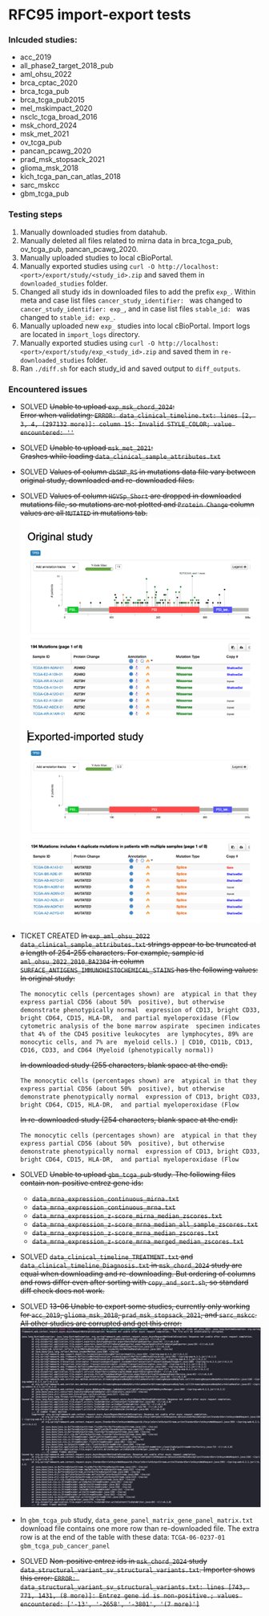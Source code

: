 # RFC95 import-export tests

### Inlcuded studies:
- acc_2019
- all_phase2_target_2018_pub
- aml_ohsu_2022
- brca_cptac_2020
- brca_tcga_pub
- brca_tcga_pub2015
- mel_mskimpact_2020
- nsclc_tcga_broad_2016
- msk_chord_2024
- msk_met_2021
- ov_tcga_pub
- pancan_pcawg_2020
- prad_msk_stopsack_2021
- glioma_msk_2018
- kich_tcga_pan_can_atlas_2018
- sarc_mskcc
- gbm_tcga_pub

### Testing steps
1. Manually downloaded studies from datahub.
2. Manually deleted all files related to mirna data in brca_tcga_pub, ov_tcga_pub, pancan_pcawg_2020.
3. Manually uploaded studies to local cBioPortal.
4. Manually exported studies using `curl -O http://localhost:<port>/export/study/<study_id>.zip` and saved them in `downloaded_studies` folder.
5. Changed all study ids in downloaded files to add the prefix `exp_`. Within meta and case list files `cancer_study_identifier: ` was changed to `cancer_study_identifier: exp_`, and in case list files `stable_id: ` was changed to `stable_id: exp_`.
6. Manually uploaded new `exp_` studies into local cBioPortal. Import logs are located in `import_logs` directory.
7. Manually exported studies using `curl -O http://localhost:<port>/export/study/exp_<study_id>.zip` and saved them in `re-downloaded_studies` folder.
8. Ran `./diff.sh` for each study_id and saved output to `diff_outputs`.


### Encountered issues

- SOLVED ~~Unable to upload `exp_msk_chord_2024`:\
Error when validating: `ERROR: data_clinical_timeline.txt: lines [2, 3, 4, (297132 more)]: column 15: Invalid STYLE_COLOR; value encountered: ''`~~

- SOLVED <del>Unable to upload `msk_met_2021`:\
Crashes while loading `data_clinical_sample_attributes.txt`</del>

- SOLVED ~~Values of column `dbSNP_RS` in mutations data file vary between original study, downloaded and re-downloaded files.~~

- SOLVED ~~Values of column `HGVSp_Short` are dropped in downloaded mutations file, so mutations are not plotted and `Protein Change` column values are all `MUTATED` in mutations tab.\
![Example Image](images/mutations.png)~~

- TICKET CREATED ~~In `exp_aml_ohsu_2022` `data_clinical_sample_attributes.txt` strings appear to be truncated at a length of 254-255 characters. For example, sample id `aml_ohsu_2022_2010_BA2304` in column `SURFACE_ANTIGENS_IMMUNOHISTOCHEMICAL_STAINS` has the following values:\
    In original study:~~

    ```
    The monocytic cells (percentages shown) are  atypical in that they express partial CD56 (about 50%  positive), but otherwise demonstrate phenotypically normal  expression of CD13, bright CD33, bright CD64, CD15, HLA-DR,  and partial myeloperoxidase (Flow cytometric analysis of the bone marrow aspirate  specimen indicates that 4% of the CD45 positive leukocytes  are lymphocytes, 89% are monocytic cells, and 7% are  myeloid cells.) | CD10, CD11b, CD13,  CD16, CD33, and CD64 (Myeloid (phenotypically normal))
    ```
    ~~In downloaded study (255 characters, blank space at the end):~~

    ```
    The monocytic cells (percentages shown) are  atypical in that they express partial CD56 (about 50%  positive), but otherwise demonstrate phenotypically normal  expression of CD13, bright CD33, bright CD64, CD15, HLA-DR,  and partial myeloperoxidase (Flow 
    ```
    ~~In re-downloaded study (254 characters, blank space at the end):~~
    ```
    The monocytic cells (percentages shown) are  atypical in that they express partial CD56 (about 50%  positive), but otherwise demonstrate phenotypically normal  expression of CD13, bright CD33, bright CD64, CD15, HLA-DR,  and partial myeloperoxidase (Flow
    ```

- SOLVED ~~Unable to upload `gbm_tcga_pub` study. The following files contain non-positive entrez gene ids:~~
    - ~~`data_mrna_expression_continuous_mirna.txt`~~
    - ~~`data_mrna_expression_continuous_mrna.txt`~~
    - ~~`data_mrna_expression_z-score_mirna_median_zscores.txt`~~
    - ~~`data_mrna_expression_z-score_mrna_median_all_sample_zscores.txt`~~
    - ~~`data_mrna_expression_z-score_mrna_median_zscores.txt`~~
    - ~~`data_mrna_expression_z-score_mrna_merged_median_zscores.txt`~~

- SOLVED ~~`data_clinical_timeline_TREATMENT.txt` and `data_clinical_timeline_Diagnosis.txt` in `msk_chord_2024` study are equal when downloading and re-downloading. But ordering of columns and rows differ even after sorting with `copy_and_sort.sh`, so standard diff check does not work.~~

- SOLVED ~~13-06 Unable to export some studies, currently only working for `acc_2019`, `glioma_msk_2018`, `prad_msk_stopsack_2021`, and `sarc_mskcc`. All other studies are corrupted and get this error:\
![Image](images/error.png)~~

- In `gbm_tcga_pub` study, `data_gene_panel_matrix_gene_panel_matrix.txt` download file contains one more row than re-downloaded file. The extra row is at the end of the table with these data: `TCGA-06-0237-01	gbm_tcga_pub_cancer_panel`

- SOLVED ~~Non-positive entrez ids in `msk_chord_2024` study `data_structural_variant_sv_structural_variants.txt`. Importer shows this error:  `ERROR: data_structural_variant_sv_structural_variants.txt: lines [743, 771, 1431, (8 more)]: Entrez gene id is non-positive.; values encountered: ['-13', '-2658', '-3801', '(7 more)']`~~
